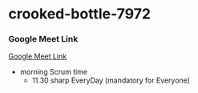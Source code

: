 # crooked-bottle-7972

### Google Meet Link
[Google Meet Link](https://meet.google.com/wpm-bntz-iet)

- morning Scrum time 
    - 11.30 sharp EveryDay (mandatory for Everyone)
